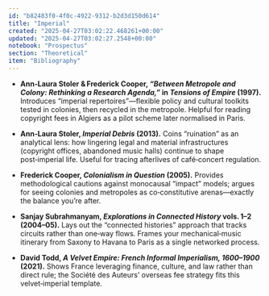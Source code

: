 ```yaml
---
id: "b82483f0-4f0c-4922-9312-b2d3d150d614"
title: "Imperial"
created: "2025-04-27T03:02:22.468261+00:00"
updated: "2025-04-27T03:02:27.2548+00:00"
notebook: "Prospectus"
section: "Theoretical"
item: "Bibliography"
---
```


<ul><li><p><strong>Ann‑Laura Stoler &amp; Frederick Cooper, <em>“Between Metropole and Colony: Rethinking a Research Agenda,”</em> in <em>Tensions of Empire</em> (1997).</strong> Introduces “imperial repertoires”—flexible policy and cultural toolkits tested in colonies, then recycled in the metropole.  Helpful for reading copyright fees in Algiers as a pilot scheme later normalised in Paris.</p></li><li><p><strong>Ann‑Laura Stoler, <em>Imperial Debris</em> (2013).</strong> Coins “ruination” as an analytical lens: how lingering legal and material infrastructures (copyright offices, abandoned music halls) continue to shape post‑imperial life.  Useful for tracing afterlives of café‑concert regulation.</p></li><li><p><strong>Frederick Cooper, <em>Colonialism in Question</em> (2005).</strong> Provides methodological cautions against monocausal “impact” models; argues for seeing colonies and metropoles as co‑constitutive arenas—exactly the balance you’re after.</p></li><li><p><strong>Sanjay Subrahmanyam, <em>Explorations in Connected History</em> vols. 1–2 (2004–05).</strong> Lays out the “connected histories” approach that tracks circuits rather than one‑way flows.  Frames your mechanical‑music itinerary from Saxony to Havana to Paris as a single networked process.</p></li><li><p><strong>David Todd, <em>A Velvet Empire: French Informal Imperialism, 1600–1900</em> (2021).</strong> Shows France leveraging finance, culture, and law rather than direct rule; the Société des Auteurs’ overseas fee strategy fits this velvet‑imperial template.</p></li></ul>